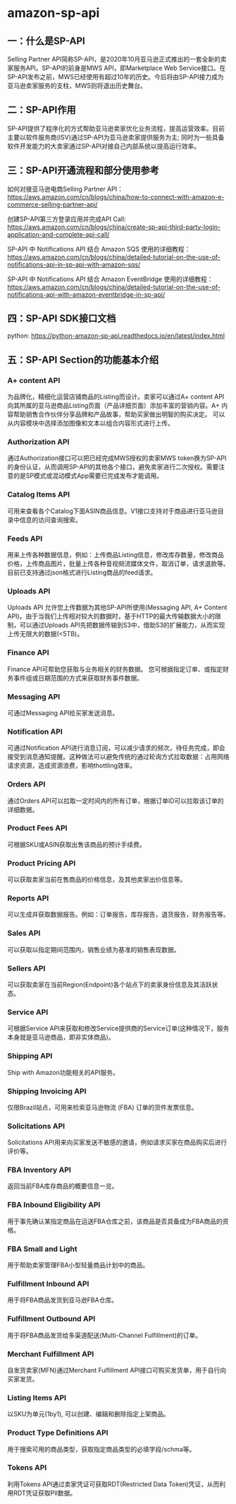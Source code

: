 # amazon-sp-api
## 一：什么是SP-API
Selling Partner API简称SP-API，是2020年10月亚马逊正式推出的一套全新的卖家服务API。SP-API的前身是MWS API，即Marketplace Web Service接口。在SP-API发布之前，MWS已经使用有超过10年的历史。今后将由SP-API接力成为亚马逊卖家服务的支柱，MWS则将退出历史舞台。


## 二：SP-API作用
SP-API提供了程序化的方式帮助亚马逊卖家优化业务流程，提高运营效率。目前主要以软件服务商(ISV)通过SP-API为亚马逊卖家提供服务为主; 同时为一些具备软件开发能力的大卖家通过SP-API对接自己内部系统以提高运行效率。


## 三：SP-API开通流程和部分使用参考
如何对接亚马逊电商Selling Partner API：https://aws.amazon.com/cn/blogs/china/how-to-connect-with-amazon-e-commerce-selling-partner-api/

创建SP-API第三方登录应用并完成API Call: https://aws.amazon.com/cn/blogs/china/create-sp-api-third-party-login-application-and-complete-api-call/

SP-API 中 Notifications API 结合 Amazon SQS 使用的详细教程：https://aws.amazon.com/cn/blogs/china/detailed-tutorial-on-the-use-of-notifications-api-in-sp-api-with-amazon-sqs/

SP-API 中 Notifications API 结合 Amazon EventBridge 使用的详细教程：https://aws.amazon.com/cn/blogs/china/detailed-tutorial-on-the-use-of-notifications-api-with-amazon-eventbridge-in-sp-api/

## 四：SP-API SDK接口文档
python: https://python-amazon-sp-api.readthedocs.io/en/latest/index.html

## 五：SP-API Section的功能基本介绍
### A+ content API
为品牌化，精细化运营店铺商品的Listing而设计。卖家可以通过A+ content API向其所属的亚马逊商品Listing页面（产品详细页面）添加丰富的营销内容。A+ 内容帮助销售合作伙伴分享品牌和产品故事，帮助买家做出明智的购买决定。 可以从内容模块中选择添加图像和文本以组合内容形式进行上传。

### Authorization API
通过Authorization接口可以把已经完成MWS授权的卖家MWS token换为SP-API的身份认证，从而调用SP-API的其他各个接口，避免卖家进行二次授权。需要注意的是SP模式或混动模式App需要已完成发布才能调用。

### Catalog Items API
可用来查看各个Catalog下面ASIN商品信息。V1接口支持对于商品进行亚马逊目录中信息的访问查询搜索。

### Feeds API
用来上传各种数据信息，例如：上传商品Listing信息，修改库存数量，修改商品价格，上传商品图片，批量上传各种音视频流媒体文件，取消订单，请求退款等。目前已支持通过json格式进行Listing商品的feed请求。

### Uploads API
Uploads API 允许您上传数据为其他SP-API所使用(Messaging API, A+ Content API)。由于当我们上传相对较大的数据时，基于HTTP的最大传输数据大小的限制，可以通过Uploads API先把数据传输到S3中，借助S3的扩展能力，从而实现上传无限大的数据(<5TB)。

### Finance API
Finance API可帮助您获取与业务相关的财务数据。 您可根据指定订单、或指定财务事件组或日期范围的方式来获取财务事件数据。

### Messaging API
可通过Messaging API给买家发送消息。

### Notification API
可通过Notification API进行消息订阅，可以减少请求的频次，待任务完成，即会接受到消息通知提醒。这种做法可以避免传统的通过轮询方式拉取数据：占用网络请求资源，造成资源浪费，影响thottling效率。

### Orders API
通过Orders API可以拉取一定时间内的所有订单，根据订单ID可以拉取该订单的详细数据。

### Product Fees API
可根据SKU或ASIN获取出售该商品的预计手续费。

### Product Pricing API
可以获取卖家当前在售商品的价格信息，及其他卖家出价信息等。

### Reports API
可以生成并获取数据报告。例如：订单报告，库存报告，退货报告，财务报告等。

### Sales API
可以获取以指定期间范围内，销售业绩为基准的销售表现数据。

### Sellers API
可以获取卖家在当前Region(Endpoint)各个站点下的卖家身份信息及其活跃状态。

### Service API
可根据Service API来获取和修改Service提供商的Service订单(这种情况下，服务本身就是亚马逊商品，即非实体商品)。

### Shipping API
Ship with Amazon功能相关的API服务。

### Shipping Invoicing API
仅限Brazil站点，可用来检索亚马逊物流 (FBA) 订单的货件发票信息。

### Solicitations API
Solicitations API用来向买家发送不敏感的邀请，例如请求买家在商品购买后进行评价等。

### FBA Inventory API
返回当前FBA库存商品的概要信息一览。

### FBA Inbound Eligibility API
用于事先确认某指定商品在运送FBA仓库之前，该商品是否具备成为FBA商品的资格。

### FBA Small and Light
用于帮助卖家管理FBA小型轻量商品计划中的商品。

### Fulfillment Inbound API
用于将FBA商品发货到亚马逊FBA仓库。

### Fulfillment Outbound API
用于将FBA商品发货给多渠道配送(Multi-Channel Fulfillment)的订单。

### Merchant Fulfillment API
自发货卖家(MFN)通过Merchant Fulfillment API接口可购买发货单，用于自行向买家发货。

### Listing Items API
以SKU为单元(1by1), 可以创建、编辑和删除指定上架商品。

### Product Type Definitions API
用于搜索可用的商品类型，获取指定商品类型的必填字段/schma等。

### Tokens API
利用Tokens API通过卖家凭证可获取RDT(Restricted Data Token)凭证，从而利用RDT凭证获取PII数据。
